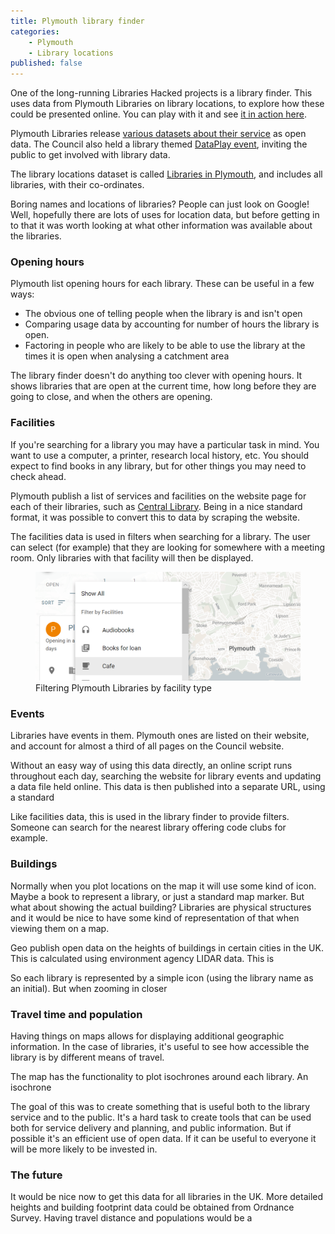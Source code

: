 ```yaml
---
title: Plymouth library finder
categories: 
    - Plymouth
    - Library locations
published: false
---
```


One of the long-running Libraries Hacked projects is a library finder. This uses data from Plymouth Libraries on library locations, to explore how these could be presented online. You can play with it and see [it in action here](https://plymouth.librarydata.uk).

Plymouth Libraries release [various datasets about their service](https://www.plymouth.gov.uk/libraries/aboutlibraryservice/librarydata) as open data. The Council also held a library themed [DataPlay event](http://www.dataplymouth.co.uk/articles/data-play-9-itinerary), inviting the public to get involved with library data.

The library locations dataset is called [Libraries in Plymouth](https://www.plymouth.gov.uk/sites/default/files/Plymouth%20library%20locations%2C%20opening%20hours%20and%20services_0.csv), and includes all libraries, with their co-ordinates.

Boring names and locations of libraries? People can just look on Google! Well, hopefully there are lots of uses for location data, but before getting in to that it was worth looking at what other information was available about the libraries.

### Opening hours

Plymouth list opening hours for each library. These can be useful in a few ways:

- The obvious one of telling people when the library is and isn't open
- Comparing usage data by accounting for number of hours the library is open.
- Factoring in people who are likely to be able to use the library at the times it is open when analysing a catchment area

The library finder doesn't do anything too clever with opening hours. It shows libraries that are open at the current time, how long before they are going to close, and when the others are opening. 



### Facilities

If you're searching for a library you may have a particular task in mind. You want to use a computer, a printer, research local history, etc. You should expect to find books in any library, but for other things you may need to check ahead.

Plymouth publish a list of services and facilities on the website page for each of their libraries, such as [Central Library](https://www.plymouth.gov.uk/libraries/findlibraryandopeninghours/centrallibrary). Being in a nice standard format, it was possible to convert this to data by scraping the website.

The facilities data is used in filters when searching for a library. The user can select (for example) that they are looking for somewhere with a meeting room. Only libraries with that facility will then be displayed.

<figure> <img src="https://github.com/LibrariesHacked/librarieshacked.github.io/raw/master/images/2019-08-19-plymouth-libraries-facilities.png" alt="A screenshot of a menu provided options of different facilities such as Cafe, or Scanners"/> <figcaption>Filtering Plymouth Libraries by facility type</figcaption> </figure>

### Events

Libraries have events in them. Plymouth ones are listed on their website, and account for almost a third of all pages on the Council website.

Without an easy way of using this data directly, an online script runs throughout each day, searching the website for library events and updating a data file held online. This data is then published into a separate URL, using a standard

Like facilities data, this is used in the library finder to provide filters. Someone can search for the nearest library offering code clubs for example.






### Buildings

Normally when you plot locations on the map it will use some kind of icon. Maybe a book to represent a library, or just a standard map marker. But what about showing the actual building? Libraries are physical structures and it would be nice to have some kind of representation of that when viewing them on a map.

Geo publish open data on the heights of buildings in certain cities in the UK. This is calculated using environment agency LIDAR data. This is 

So each library is represented by a simple icon (using the library name as an initial). But when zooming in closer

### Travel time and population

Having things on maps allows for displaying additional geographic information. In the case of libraries, it's useful to see how accessible the library is by different means of travel.

The map has the functionality to plot isochrones around each library. An isochrone 


The goal of this was to create something that is useful both to the library service and to the public. It's a hard task to create tools that can be used both for service delivery and planning, and public information. But if possible it's an efficient use of open data. If it can be useful to everyone it will be more likely to be invested in.

### The future

It would be nice now to get this data for all libraries in the UK. More detailed heights and building footprint data could be obtained from Ordnance Survey. Having travel distance and populations would be a 

<!--stackedit_data:
eyJoaXN0b3J5IjpbMTg3OTg5OTk2MywtNzQ4MzUxMzIyLC0xMD
cwMjUwNzMyLDE0Njc0MjIyNzYsLTE2NzAzMzI3MjIsLTM1NDQ2
OTE5NSw0NTQ2MTcyOTJdfQ==
-->